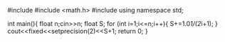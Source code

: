 #include <iostream>
#include <math.h>
#include <iomanip>
using namespace std;

int main(){
	float n;cin>>n; float S;
	for (int i=1;i<=n;i++){
	 S+=1.0*1/(2*i+1);
}
	cout<<fixed<<setprecision(2)<<S+1;
	return 0;
}
